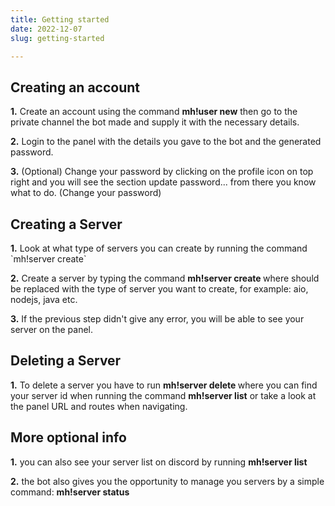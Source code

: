 ```yaml
---
title: Getting started
date: 2022-12-07
slug: getting-started

---
```

## Creating an account

**1.** Create an account using the command **mh!user new** then go to the private channel the bot made and supply it with the necessary details.

**2.** Login to the panel with the details you gave to the bot and the generated password.

**3.** (Optional) Change your password by clicking on the profile icon on top right and you will see the section update password... from there you know what to do. (Change your password)

## Creating a Server

**1.** Look at what type of servers you can create by running the command \`mh!server create\`

**2.** Create a server by typing the command **mh!server create <type>** where <type> should be replaced with the type of server you want to create, for example: aio, nodejs, java etc.

**3.** If the previous step didn't give any error, you will be able to see your server on the panel.

## Deleting a Server

**1.** To delete a server you have to run **mh!server delete <server id>** where you can find your server id when running the command **mh!server list** or take a look at the panel URL and routes when navigating.

## More optional info

**1.** you can also see your server list on discord by running **mh!server list**

**2.** the bot also gives you the opportunity to manage you servers by a simple command: **mh!server status**